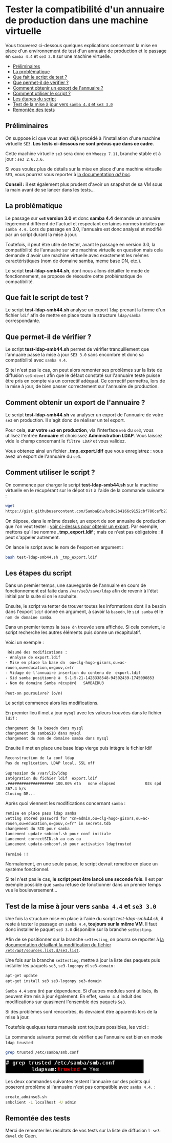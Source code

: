 # Tester la compatibilité d'un annuaire de production dans une machine virtuelle

Vous trouverez ci-dessous quelques explications concernant la mise en place d'un environnement de test d'un annuaire de production et le passage en `samba 4.4` et `se3 3.0` sur une machine virtuelle.

* [Préliminaires](#préliminaires)
* [La problématique](#la-problématique)    
* [Que fait le script de test ?](#que-fait-le-script-de-test-)
* [Que permet-il de vérifier ?](#que-permet-il-de-vérifier-)
* [Comment obtenir un export de l'annuaire ?](#comment-obtenir-un-export-de-lannuaire-)
* [Comment utiliser le script ?](#comment-utiliser-le-script-)
* [Les étapes du script](#les-étapes-du-script)
* [Test de la mise à jour vers `samba 4.4` et `se3 3.0`](#test-de-la-mise-à-jour-vers-samba-44-et-se3-30)
* [Remontée des tests](#remontée-des-tests)


## Préliminaires

On suppose ici que vous avez déjà procédé à l'installation d'une machine virtuelle `SE3`. **Les tests ci-dessous ne sont prévus que dans ce cadre**.

Cette machine virtuelle `se3` sera donc en `Wheezy 7.11`, branche stable et à jour : `se3 2.6.3.6`.

Si vous voulez plus de détails sur la mise en place d'une machine virtuelle `SE3`, vous pourrez vous reporter à [la documentation *ad hoc*](http://wiki.dane.ac-versailles.fr/index.php?title=Installer_un_r%C3%A9seau_SE3_avec_VirtualBox).


**Conseil :**  il est également plus prudent d'avoir un snapshot de sa VM sous la main avant de se lancer dans les tests…


## La problématique

Le passage sur **`se3` version 3.0** et donc **samba 4.4** demande un annuaire légèrement différent de l'actuel et respectant certaines normes induites par `samba 4.4.` Lors du passage en 3.0, l'annuaire est donc analysé et modifié par un script durant la mise à jour.

Toutefois, il peut être utile de tester, avant le passage en version 3.0, la compatibilité de l'annuaire sur une machine virtuelle en question mais cela demande d'avoir une machine virtuelle avec exactement les mêmes caractéristiques (nom de domaine samba, meme base DN, etc.).

Le script **test-ldap-smb44.sh**, dont nous allons détailler le mode de fonctionnement, se propose de résoudre cette problématique de compatibilité.


## Que fait le script de test ?

Le script **test-ldap-smb44.sh** analyse un export `ldap` prenant la forme d'un fichier `ldif` afin de mettre en place toute la structure `ldap/samba` correspondante. 


## Que permet-il de vérifier ?

Le script **test-ldap-smb44.sh** permet de vérifier tranquillement que l'annuaire passe la mise à jour `SE3 3.0` sans encombre et donc sa compatibilité avec `samba 4.4.`

Si tel n'est pas le cas, on peut alors remonter ses problèmes sur la liste de diffusion `se3-devel` afin que le défaut constaté sur l'annuaire testé puisse être pris en compte via un correctif adéquat. Ce correctif permettra, lors de la mise à jour, de bien passer correctement sur l'annuaire de production. 


## Comment obtenir un export de l'annuaire ?

Le script **test-ldap-smb44.sh** va analyser un export de l'annuaire de votre `se3` en production. Il s'agit donc de réaliser un tel export.

Pour cela, **sur votre `se3` en production**, via l'interface `web` du `se3`,
vous utilisez l'entrée **Annuaire** et choisissez **Administration LDAP**.
Vous laissez vide le champ concernant le `filtre LDAP` et vous validez.

Vous obtenez ainsi un fichier **\_tmp\_export.ldif** que vous enregistrez : vous avez un export de l'annuaire du `se3`.


## Comment utiliser le script ?

On commence par charger le script **test-ldap-smb44.sh** sur la machine virtuelle en le récupérant sur le dépot `Git` à l'aide de la commande suivante :
```sh
wget 
https://gist.githubusercontent.com/SambaEdu/bc0c2b4166c9152cbf786cefb271b2e8/raw/fe2f6eef0ee4c5495c619770e0e32d8ec5e5a098/test-ldap-smb44.sh
```

On dépose, dans le même dossier, un export de son annuaire de production que l'on veut tester : [voir ci-dessus pour obtenir un export](#comment-obtenir-un-export-de-lannuaire-). Par exemple, mettons qu'il se nomme **\_tmp\_export.ldif** ; mais ce n'est pas obligatoire : il peut s'appeler autrement.

On lance le script avec le nom de l'export en argument :
```sh
bash test-ldap-smb44.sh _tmp_export.ldif
```


## Les étapes du script

Dans un premier temps, une sauvegarde de l'annuaire en cours de fonctionnement est faite dans `/var/se3/save/ldap` afin de revenir à l'état initial par la suite si on le souhaite.

Ensuite, le script va tenter de trouver toutes les informations dont il a besoin dans l'export `ldif` donné en argument, à savoir la `basedn`, le `sid samba` et le `nom de domaine samba`.

Dans un premier temps la `base dn` trouvée sera affichée. Si cela convient, le script recherche les autres éléments puis donne un récapitulatif.

Voici un exemple :

     Résumé des modifications :
    - Analyse de export.ldif
    - Mise en place la base dn  ou=clg-hugo-gisors,ou=ac-rouen,ou=education,o=gouv,c=fr
    - Vidage de l'annuaire insertion du contenu de  export.ldif
    - Sid samba positionné à  S-1-5-21-1428338548-94502439-1745090853
    - Nom de domaine Samba récupéré   SAMBAEDU3
    
    Peut-on poursuivre? (o/n)

Le script commence alors les modifications.

En premier lieu il met à jour `mysql` avec les valeurs trouvées dans le fichier `ldif` :

    changement de la basedn dans mysql
    changement du sambaSID dans mysql
    changement du nom de domaine samba dans mysql
    
Ensuite il met en place une base ldap vierge puis intègre le fichier ldif

    Reconstruction de la conf ldap
    Pas de replication, LDAP local, SSL off
    
    Supression de /var/lib/ldap
    Intégration du fichier ldif  export.ldif
    .#################### 100.00% eta   none elapsed             03s spd 367.4 k/s
    Closing DB...

Après quoi viennent les modifications concernant `samba` :

    remise en place pass ldap samba
    Setting stored password for "cn=admin,ou=clg-hugo-gisors,ou=ac-rouen,ou=education,o=gouv,c=fr" in secrets.tdb
    changement du SID pour samba
    lancement update-smbconf.sh pour conf initiale
    Lancement correctSID.sh au cas ou
    Lancement update-smbconf.sh pour activation ldaptrusted
    
    Terminé !!

Normalement, en une seule passe, le script devrait remettre en place un système fonctionnel.

Si tel n'est pas le cas, **le script peut être lancé une seconde fois**. Il est par exemple possible que `samba` refuse de fonctionner dans un premier temps vue le bouleversement…


## Test de la mise à jour vers `samba 4.4` et `se3 3.0`

Une fois la structure mise en place à l'aide du script *test-ldap-smb44.sh*, il reste à tester le passage en `samba 4.4`, **toujours sur la même VM**. Il faut donc installer le paquet `se3 3.0` disponible sur la branche `se3testing`.

Afin de se positionner sur la branche `se3testing`, on pourra se reporter à [la documentation détaillant la modification du fichier `/etc/apt/sources.list.d/se3.list`](../dev-clients-linux/upgrade-via-se3testing.md#Édition-du-fichier-etcaptsourceslistdse3list).

Une fois sur la branche `se3testing`, mettre à jour la liste des paquets puis installer les paquets `se3`, `se3-logonpy` et `se3-domain` :
```sh
apt-get update 
apt-get install se3 se3-logonpy se3-domain
```

`Samba 4.4` sera tiré par dépendance. Si d'autres modules sont utilisés, ils peuvent être mis à jour également. En effet, `samba 4.4` induit des modifications sur quasiment l'ensemble des paquets `Se3`.

Si des problèmes sont rencontrés, ils devraient être apparents lors de la  mise à jour.

Toutefois quelques tests manuels sont toujours possibles, les voici :

La commande suivante permet de vérifier que l'annuaire est bien en mode `ldap trusted`
```sh
grep trusted /etc/samba/smb.conf
```
![trusted_yes.png](images/trusted_yes.png)


Les deux commandes suivantes testent l'annuaire sur des points qui poseront problème si l'annuaire n'est pas compatible avec `samba 4.4.` :

```sh
create_adminse3.sh
smbclient -L localhost -U admin
```


## Remontée des tests

Merci de remonter les résultats de vos tests sur la liste de diffusion `l-se3-devel` de Caen.


